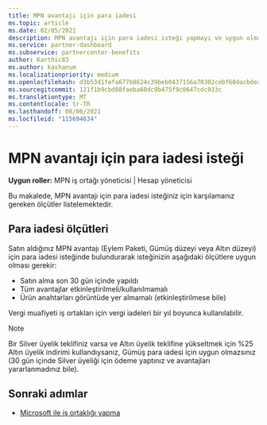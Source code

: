 ```yaml
---
title: MPN avantajı için para iadesi
ms.topic: article
ms.date: 02/05/2021
description: MPN avantajı için para iadesi isteği yapmayı ve uygun olmak için gereken ölçütleri öğrenin.
ms.service: partner-dashboard
ms.subservice: partnercenter-benefits
author: Karthic83
ms.author: kashanum
ms.localizationpriority: medium
ms.openlocfilehash: d3b53d1fefa677b0624c39beb0437156a70302cebf60dacbdea862327022a497
ms.sourcegitcommit: 121f1b9cbd88faeba60dc9b475f9c0647cdc933c
ms.translationtype: MT
ms.contentlocale: tr-TR
ms.lasthandoff: 08/06/2021
ms.locfileid: "115694634"
---
```

# <a name="request-a-refund-for-an-mpn-benefit"></a>MPN avantajı için para iadesi isteği

**Uygun roller:** MPN iş ortağı yöneticisi | Hesap yöneticisi

Bu makalede, MPN avantajı için para iadesi isteğiniz için karşılamanız gereken ölçütler listelemektedir.

## <a name="criteria-for-a-refund"></a>Para iadesi ölçütleri
Satın aldığınız MPN avantajı (Eylem Paketi, Gümüş düzeyi veya Altın düzeyi) için para iadesi isteğinde bulundurarak isteğinizin aşağıdaki ölçütlere uygun olması gerekir:

- Satın alma son 30 gün içinde yapıldı
- Tüm avantajlar etkinleştirilmeli/kullanılmamalı
- Ürün anahtarları görüntüde yer almamalı (etkinleştirilmese bile)

Vergi muafiyeti iş ortakları için vergi iadeleri bir yıl boyunca kullanılabilir.

>[!NOTE]
>Bir Silver üyelik teklifiniz varsa ve Altın üyelik teklifine yükseltmek için %25 Altın üyelik indirimi kullandıysanız, Gümüş para iadesi için uygun olmazsınız (30 gün içinde Silver üyeliği için ödeme yaptınız ve avantajları yararlanmadınız bile).

## <a name="next-steps"></a>Sonraki adımlar

- [Microsoft ile iş ortaklığı yapma](mpn-overview.md)
